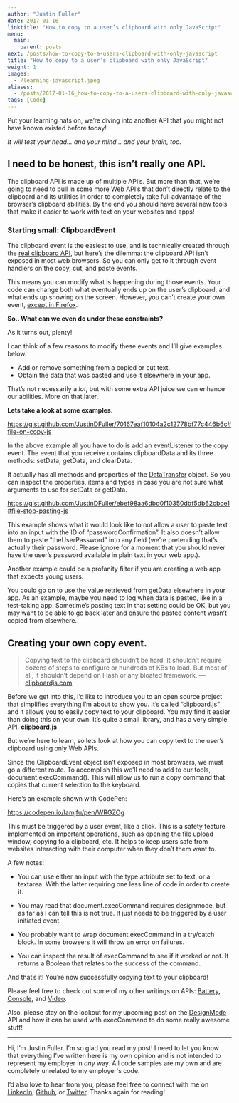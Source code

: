 ```yaml
---
author: "Justin Fuller"
date: 2017-01-16
linktitle: "How to copy to a user’s clipboard with only JavaScript"
menu:
  main:
    parent: posts
next: /posts/how-to-copy-to-a-users-clipboard-with-only-javascript
title: "How to copy to a user’s clipboard with only JavaScript"
weight: 1
images:
  - /learning-javascript.jpeg
aliases:
  - /posts/2017-01-16_how-to-copy-to-a-users-clipboard-with-only-javascript
tags: [Code]
---
```


Put your learning hats on, we’re diving into another API that you might not have known existed before today!

<!--more-->

*It will test your head… and your mind… and your brain, too.*

## I need to be honest, this isn’t really one API.

The clipboard API is made up of multiple API’s. But more than that, we’re going to need to pull in some more Web API’s that don’t directly relate to the clipboard and its utilities in order to completely take full advantage of the browser’s clipboard abilities. By the end you should have several new tools that make it easier to work with text on your websites and apps!

### **Starting small: ClipboardEvent**

The clipboard event is the easiest to use, and is technically created through the [real clipboard API](https://developer.mozilla.org/en-US/docs/Web/API/ClipboardEvent/ClipboardEvent), but here’s the dilemma: the clipboard API isn’t exposed in most web browsers. So you can only get to it through event handlers on the copy, cut, and paste events.

This means you can modify what is happening during those events. Your code can change both what eventually ends up on the user’s clipboard, and what ends up showing on the screen. However, you can’t create your own event, [except in Firefox](http://caniuse.com/#search=clipboardevent).

**So.. What can we even do under these constraints?**

As it turns out, plenty!

I can think of a few reasons to modify these events and I’ll give examples below.

* Add or remove something from a copied or cut text.
* Obtain the data that was pasted and use it elsewhere in your app.

That’s not necessarily a *lot*, but with some extra API juice we can enhance our abilities. More on that later.

**Lets take a look at some examples.**

https://gist.github.com/JustinDFuller/70167eaf10104a2c12778bf77c446b6c#file-on-copy-js

In the above example all you have to do is add an eventListener to the copy event. The event that you receive contains clipboardData and its three methods: setData, getData, and clearData.

It actually has all methods and properties of the [DataTransfer](https://html.spec.whatwg.org/multipage/interaction.html#datatransfer) object. So you can inspect the properties, items and types in case you are not sure what arguments to use for setData or getData.

https://gist.github.com/JustinDFuller/ebef98aa6dbd0f10350dbf5db62cbce1#file-stop-pasting-js

This example shows what it would look like to not allow a user to paste text into an input with the ID of “passwordConfirmation”. It also doesn’t allow them to paste “theUserPassword” into any field (we’re pretending that’s actually their password. Please ignore for a moment that you should never have the user’s password available in plain text in your web app.).

Another example could be a profanity filter if you are creating a web app that expects young users.

You could go on to use the value retrieved from getData elsewhere in your app. As an example, maybe you need to log when data is pasted, like in a test-taking app. Sometime’s pasting text in that setting could be OK, but you may want to be able to go back later and ensure the pasted content wasn’t copied from elsewhere.

## Creating your own copy event.
> Copying text to the clipboard shouldn’t be hard. It shouldn’t require dozens of steps to configure or hundreds of KBs to load. But most of all, it shouldn’t depend on Flash or any bloated framework. — [clipboardjs.com](https://clipboardjs.com/)

Before we get into this, I’d like to introduce you to an open source project that simplifies everything I’m about to show you. It’s called “clipboard.js” and it allows you to easily copy text to your clipboard. You may find it easier than doing this on your own. It’s quite a small library, and has a very simple API.
[**clipboard.js**](https://clipboardjs.com/)

But we’re here to learn, so lets look at how you can copy text to the user’s clipboard using only Web APIs.

Since the ClipboardEvent object isn’t exposed in most browsers, we must go a different route. To accomplish this we’ll need to add to our tools, document.execCommand(). This will allow us to run a copy command that copies that current selection to the keyboard.

Here’s an example shown with CodePen:

https://codepen.io/Iamjfu/pen/WRGZOg

This must be triggered by a user event, like a click. This is a safety feature implemented on important operations, such as opening the file upload window, copying to a clipboard, etc. It helps to keep users safe from websites interacting with their computer when they don’t them want to.

A few notes:

* You can use either an input with the type attribute set to text, or a textarea. With the latter requiring one less line of code in order to create it.

* You may read that document.execCommand requires designmode, but as far as I can tell this is not true. It just needs to be triggered by a user initiated event.

* You probably want to wrap document.execCommand in a try/catch block. In some browsers it will throw an error on failures.

* You can inspect the result of execCommand to see if it worked or not. It returns a Boolean that relates to the success of the command.

And that’s it! You’re now successfully copying text to your clipboard!

Please feel free to check out some of my other writings on APIs: [Battery](https://justindfuller.com/posts/14), [Console](https://justindfuller.com/posts/15), and [Video](https://justindfuller.com/posts/16).

Also, please stay on the lookout for my upcoming post on the [DesignMode](https://developer.mozilla.org/en-US/docs/Web/API/Document/designMode) API and how it can be used with execCommand to do some really awesome stuff!

---

Hi, I’m Justin Fuller. I’m so glad you read my post! I need to let you know that everything I’ve written here is my own opinion and is not intended to represent my employer in *any* way. All code samples are my own and are completely unrelated to my employer's code.

I’d also love to hear from you, please feel free to connect with me on [LinkedIn](https://www.linkedin.com/in/justin-fuller-8726b2b1/), [Github](https://github.com/justindfuller), or [Twitter](https://twitter.com/justin_d_fuller). Thanks again for reading!
